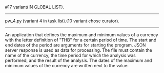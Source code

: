 #17 variant(IN GLOBAL LIST).

---
pw_4.py (variant 4 in task list).(10 variant chose curator).

---
An application that defines the maximum and minimum values of a currency with the letter definition of "THB" for a certain period of time. The start and end dates of the period are arguments for starting the program. JSON server response is used as data for processing. The file must contain the name of the currency, the time period for which the analysis was performed, and the result of the analysis. The dates of the maximum and minimum values of the currency are written next to the value.
